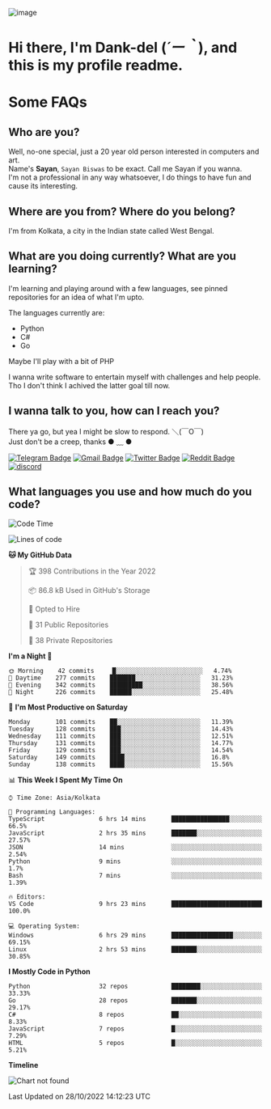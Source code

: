 ![image](https://user-images.githubusercontent.com/63096193/125182844-29f20800-e22f-11eb-8dc9-b0f2d29647bb.png)

# **Hi there, I'm Dank-del (*´ー｀*), and this is my profile readme.**
<!--  [![Profile views](https://gpvc.arturio.dev/dank-del)](https://github.com/dank-del) -->
# Some FAQs

## **Who are you?**

Well, no-one special, just a 20 year old person interested in computers and art. \
Name's **Sayan**, `Sayan Biswas` to be exact. Call me Sayan if you wanna. \
I'm not a professional in any way whatsoever, I do things to have fun and cause its interesting.

## **Where are you from? Where do you belong?**

I'm from Kolkata, a city in the Indian state called West Bengal.

## **What are you doing currently? What are you learning?**

I'm learning and playing around with a few languages, see pinned repositories for an idea of what I'm upto.

The languages currently are:

- Python
- C#
- Go

Maybe I'll play with a bit of PHP

I wanna write software to entertain myself with challenges and help people. \
Tho I don't think I achived the latter goal till now.

<!--## **Eww, I see a weeb profile.**

Can't help it, it's the best way to hide my face on this account
> Why do people hate weebs .-.

## **Cool, what more interests you?**

My interests are quite, weird. They're scattered all over the place. \
I've been fascinated by music and have studied it since the age of 6, I've performed on stage and on air but yeah now I've been away from that. I specialize in key instruments. \
Another thing that interests me is Media Production, aka, working with audio, video and broadcasting media.

> I just like art in general. also feeds the reason of me being obsessed with Japanese drawings (⋟ ﹏ ⋞)-->

## **I wanna talk to you, how can I reach you?**

There ya go, but yea I might be slow to respond. ＼(￣O￣) \
Just don't be a creep, thanks ● ﹏ ●

[![Telegram Badge](https://img.shields.io/badge/-dank_as_fuck-1ca0f1?style=flat-square&logo=telegram&logoColor=white&link=https://t.me/dank_as_fuck)](https://t.me/dank_as_fuck)
[![Gmail Badge](https://img.shields.io/badge/-sayan@asia.com-c14438?style=flat-square&logo=Gmail&logoColor=white&link=mailto:sayan@asia.com)](mailto:sayan@asia.com)
[![Twitter Badge](https://img.shields.io/twitter/follow/TheDankDel?style=social)](https://twitter.com/TheDankDel)
[![Reddit Badge](https://img.shields.io/reddit/user-karma/combined/dank_as_fuck_?style=social)](https://www.reddit.com/user/dank_as_fuck_/)
[![discord](https://discord-md-badge.vercel.app/api/shield/506536929152466945?style=social)](https://discordapp.com/users/506536929152466945)

## **What languages you use and how much do you code?**

<!--START_SECTION:waka-->
![Code Time](http://img.shields.io/badge/Code%20Time-834%20hrs%2053%20mins-blue)

![Lines of code](https://img.shields.io/badge/From%20Hello%20World%20I%27ve%20Written-1%20Million%20lines%20of%20code-blue)

**🐱 My GitHub Data** 

> 🏆 398 Contributions in the Year 2022
 > 
> 📦 86.8 kB Used in GitHub's Storage 
 > 
> 💼 Opted to Hire
 > 
> 📜 31 Public Repositories 
 > 
> 🔑 38 Private Repositories  
 > 
**I'm a Night 🦉** 

```text
🌞 Morning    42 commits     █░░░░░░░░░░░░░░░░░░░░░░░░   4.74% 
🌆 Daytime    277 commits    ███████░░░░░░░░░░░░░░░░░░   31.23% 
🌃 Evening    342 commits    █████████░░░░░░░░░░░░░░░░   38.56% 
🌙 Night      226 commits    ██████░░░░░░░░░░░░░░░░░░░   25.48%

```
📅 **I'm Most Productive on Saturday** 

```text
Monday       101 commits    ██░░░░░░░░░░░░░░░░░░░░░░░   11.39% 
Tuesday      128 commits    ███░░░░░░░░░░░░░░░░░░░░░░   14.43% 
Wednesday    111 commits    ███░░░░░░░░░░░░░░░░░░░░░░   12.51% 
Thursday     131 commits    ███░░░░░░░░░░░░░░░░░░░░░░   14.77% 
Friday       129 commits    ███░░░░░░░░░░░░░░░░░░░░░░   14.54% 
Saturday     149 commits    ████░░░░░░░░░░░░░░░░░░░░░   16.8% 
Sunday       138 commits    ████░░░░░░░░░░░░░░░░░░░░░   15.56%

```


📊 **This Week I Spent My Time On** 

```text
⌚︎ Time Zone: Asia/Kolkata

💬 Programming Languages: 
TypeScript               6 hrs 14 mins       ████████████████░░░░░░░░░   66.5% 
JavaScript               2 hrs 35 mins       ███████░░░░░░░░░░░░░░░░░░   27.57% 
JSON                     14 mins             ░░░░░░░░░░░░░░░░░░░░░░░░░   2.54% 
Python                   9 mins              ░░░░░░░░░░░░░░░░░░░░░░░░░   1.7% 
Bash                     7 mins              ░░░░░░░░░░░░░░░░░░░░░░░░░   1.39%

🔥 Editors: 
VS Code                  9 hrs 23 mins       █████████████████████████   100.0%

💻 Operating System: 
Windows                  6 hrs 29 mins       █████████████████░░░░░░░░   69.15% 
Linux                    2 hrs 53 mins       ███████░░░░░░░░░░░░░░░░░░   30.85%

```

**I Mostly Code in Python** 

```text
Python                   32 repos            ████████░░░░░░░░░░░░░░░░░   33.33% 
Go                       28 repos            ███████░░░░░░░░░░░░░░░░░░   29.17% 
C#                       8 repos             ██░░░░░░░░░░░░░░░░░░░░░░░   8.33% 
JavaScript               7 repos             █░░░░░░░░░░░░░░░░░░░░░░░░   7.29% 
HTML                     5 repos             █░░░░░░░░░░░░░░░░░░░░░░░░   5.21%

```


**Timeline**

![Chart not found](https://raw.githubusercontent.com/Dank-del/Dank-del/main/charts/bar_graph.png) 


 Last Updated on 28/10/2022 14:12:23 UTC
<!--END_SECTION:waka-->

<!--## **Can I stalk your spotify?**

Um sure.

![OwO Spotify](https://spotify-recently-played-readme.vercel.app/api?user=31fdrsslnr7nvq4ytqwtw7c4rxfm&count=5)-->

